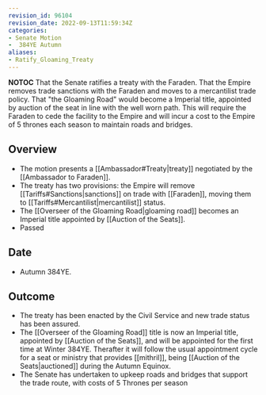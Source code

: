 ```yaml
---
revision_id: 96104
revision_date: 2022-09-13T11:59:34Z
categories:
- Senate Motion
-  384YE Autumn
aliases:
- Ratify_Gloaming_Treaty
---
```



__NOTOC__
That the Senate ratifies a treaty with the Faraden. That the Empire removes trade sanctions with the Faraden and moves to a mercantilist trade policy. That "the Gloaming Road" would become a Imperial title, appointed by auction of the seat in line with the well worn path. This will require the Faraden to cede the facility to the Empire and will incur a cost to the Empire of 5 thrones each season to maintain roads and bridges.

## Overview
* The motion presents a [[Ambassador#Treaty|treaty]] negotiated by the [[Ambassador to Faraden]].
* The treaty has two provisions: the Empire will remove [[Tariffs#Sanctions|sanctions]] on trade with [[Faraden]], moving them to [[Tariffs#Mercantilist|mercantilist]] status. 
* The [[Overseer of the Gloaming Road|gloaming road]] becomes an Imperial title appointed by [[Auction of the Seats]].
* Passed

## Date
* Autumn 384YE.
## Outcome
* The treaty has been enacted by the Civil Service and new trade status has been assured.
* The [[Overseer of the Gloaming Road]] title is now an Imperial title, appointed by [[Auction of the Seats]], and will be appointed for the first time at Winter 384YE. Therafter it will follow the usual appointment cycle for a seat or ministry that provides [[mithril]], being [[Auction of the Seats|auctioned]] during the Autumn Equinox.
* The Senate has undertaken to upkeep roads and bridges that support the trade route, with costs of 5 Thrones per season